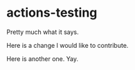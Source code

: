 # actions-testing

Pretty much what it says.

Here is a change I would like to contribute.

Here is another one. Yay.

